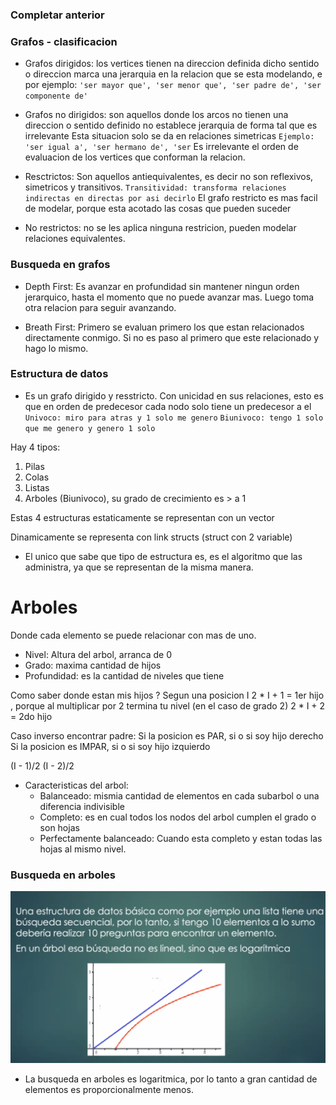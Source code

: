 ### Completar anterior


### Grafos - clasificacion

- Grafos dirigidos: los vertices tienen na direccion definida dicho sentido o direccion marca
una jerarquia en la relacion que se esta modelando, 
e 
por ejemplo: ` 'ser mayor que', 'ser menor que', 'ser padre de', 'ser componente de' ` 

- Grafos no dirigidos: son aquellos donde los arcos no tienen una direccion o sentido definido no establece jerarquia de forma tal que es irrelevante
Esta situacion solo se da en relaciones simetricas 
`Ejemplo:  'ser igual a', 'ser hermano de', 'ser`
Es irrelevante el orden de evaluacion de los vertices que conforman la relacion.

- Resctrictos: Son aquellos antiequivalentes, es decir no son reflexivos, simetricos y transitivos.
`Transitividad: transforma relaciones indirectas en directas por asi decirlo`
El grafo restricto es mas facil de modelar, porque esta acotado las cosas que pueden suceder 

- No restrictos: no se les aplica ninguna restricion, pueden modelar relaciones equivalentes.


### Busqueda en grafos

- Depth First: Es avanzar en profundidad sin mantener ningun orden jerarquico, hasta el momento que no puede avanzar mas. Luego toma otra relacion para seguir avanzando.



- Breath First: Primero se evaluan primero los que estan relacionados directamente conmigo. Si no es paso al primero que este relacionado y hago lo mismo.

### Estructura de datos
- Es un grafo dirigido y resstricto. Con unicidad en sus relaciones, esto es que en orden de predecesor cada nodo solo tiene un predecesor a el
`Univoco: miro para atras y 1 solo me genero`
`Biunivoco: tengo 1 solo que me genero y genero 1 solo `

Hay 4 tipos:
1. Pilas
1. Colas
1. Listas
1. Arboles (Biunivoco), su grado de crecimiento es > a 1

Estas 4 estructuras estaticamente se representan con un vector

Dinamicamente se representa con link structs (struct con 2 variable)

* El unico que sabe que tipo de estructura es, es el algoritmo que las administra, ya que se representan de la misma manera.





# Arboles
Donde cada elemento se puede relacionar con mas de uno.

- Nivel: Altura del arbol, arranca de 0
- Grado: maxima cantidad de hijos
- Profundidad: es la cantidad de niveles que tiene

Como saber donde estan mis hijos ? Segun una posicion I
 2 * I + 1 = 1er hijo , porque al multiplicar por 2 termina tu nivel (en el caso de grado 2)
 2 * I + 2 = 2do hijo 

 Caso inverso encontrar padre: 
Si la posicion es PAR, si o si soy hijo derecho
Si la posicion es IMPAR, si o si soy hijo izquierdo

(I - 1)/2
(I - 2)/2

* Caracteristicas del arbol:
    - Balanceado: mismia cantidad de elementos en cada subarbol o una diferencia indivisible
    - Completo: es en cual todos los nodos del arbol cumplen el grado o son hojas
    - Perfectamente balanceado: Cuando esta completo y estan todas las hojas al mismo nivel.

### Busqueda en arboles 
![alt text](image-2.png)

* La busqueda en arboles es logaritmica, por lo tanto a gran cantidad de elementos es proporcionalmente menos. 